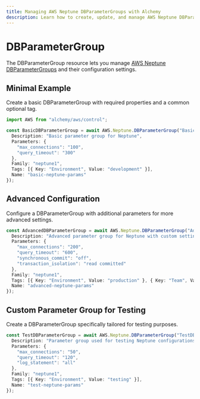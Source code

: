 ```yaml
---
title: Managing AWS Neptune DBParameterGroups with Alchemy
description: Learn how to create, update, and manage AWS Neptune DBParameterGroups using Alchemy Cloud Control.
---
```


# DBParameterGroup

The DBParameterGroup resource lets you manage [AWS Neptune DBParameterGroups](https://docs.aws.amazon.com/neptune/latest/userguide/) and their configuration settings.

## Minimal Example

Create a basic DBParameterGroup with required properties and a common optional tag.

```ts
import AWS from "alchemy/aws/control";

const BasicDBParameterGroup = await AWS.Neptune.DBParameterGroup("BasicDBParameterGroup", {
  Description: "Basic parameter group for Neptune",
  Parameters: {
    "max_connections": "100",
    "query_timeout": "300"
  },
  Family: "neptune1",
  Tags: [{ Key: "Environment", Value: "development" }],
  Name: "basic-neptune-params"
});
```

## Advanced Configuration

Configure a DBParameterGroup with additional parameters for more advanced settings.

```ts
const AdvancedDBParameterGroup = await AWS.Neptune.DBParameterGroup("AdvancedDBParameterGroup", {
  Description: "Advanced parameter group for Neptune with custom settings",
  Parameters: {
    "max_connections": "200",
    "query_timeout": "600",
    "synchronous_commit": "off",
    "transaction_isolation": "read committed"
  },
  Family: "neptune1",
  Tags: [{ Key: "Environment", Value: "production" }, { Key: "Team", Value: "DataScience" }],
  Name: "advanced-neptune-params"
});
```

## Custom Parameter Group for Testing

Create a DBParameterGroup specifically tailored for testing purposes.

```ts
const TestDBParameterGroup = await AWS.Neptune.DBParameterGroup("TestDBParameterGroup", {
  Description: "Parameter group used for testing Neptune configurations",
  Parameters: {
    "max_connections": "50",
    "query_timeout": "120",
    "log_statement": "all"
  },
  Family: "neptune1",
  Tags: [{ Key: "Environment", Value: "testing" }],
  Name: "test-neptune-params"
});
```